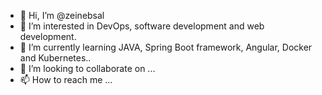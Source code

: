 - 👋 Hi, I’m @zeinebsal
- 👀 I’m interested in DevOps, software development and web development.
- 🌱 I’m currently learning JAVA, Spring Boot framework, Angular, Docker and Kubernetes..
- 💞️ I’m looking to collaborate on ...
- 📫 How to reach me ...

<!---
Zeineb12345/Zeineb12345 is a ✨ special ✨ repository because its `README.md` (this file) appears on your GitHub profile.
You can click the Preview link to take a look at your changes.
--->
